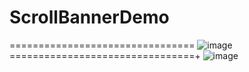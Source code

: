 # ScrollBannerDemo
================================
 ![image](https://github.com/feibaichen/ScrollBannerDemo/blob/master/scrollBanner.gif)
================================+
 ![image](https://github.com/feibaichen/ScrollBannerDemo/blob/master/scroll.gif)
